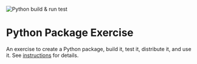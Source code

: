 ![Python build & run test](https://github.com/software-students-spring2024/3-python-package-exercise-team-kiwi/actions/workflows/build.yaml/badge.svg)


# Python Package Exercise

An exercise to create a Python package, build it, test it, distribute it, and use it. See [instructions](./instructions.md) for details.

